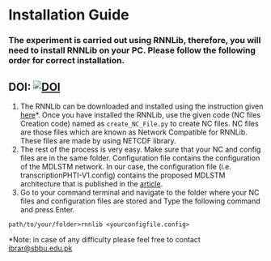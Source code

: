 # Installation Guide

### The experiment is carried out using RNNLib, therefore, you will need to install RNNLib on your PC. Please follow the following order for correct installation.

## DOI: [![DOI](https://zenodo.org/badge/DOI/10.5281/zenodo.10526965.svg)](https://doi.org/10.5281/zenodo.10526965)

1.	The RNNLib can be downloaded and installed using the instruction given [here](https://sourceforge.net/p/rnnl/wiki/Home/)*. Once you have installed the RNNLib, use the given code (NC files Creation code) named as `create_NC_File.py` to create NC files. NC files are those files which are known as Network Compatible for RNNLib. These files are made by using NETCDF library. 
2.	The rest of the process is very easy. Make sure that your NC and config files are in the same folder.  Configuration file contains the configuration of the MDLSTM network. In our case, the configuration file (i.e. transcriptionPHTI-V1.config) contains the proposed MDLSTM architecture that is published in the [article](https://doi.org/10.5281/zenodo.10526965).
3.	Go to your command terminal and navigate to the folder where your NC files and configuration files are stored and Type the following command and press Enter.

`path/to/your/folder>rnnlib <yourconfigfile.config>` 

*Note: in case of any difficulty please feel free to contact ibrar@sbbu.edu.pk
